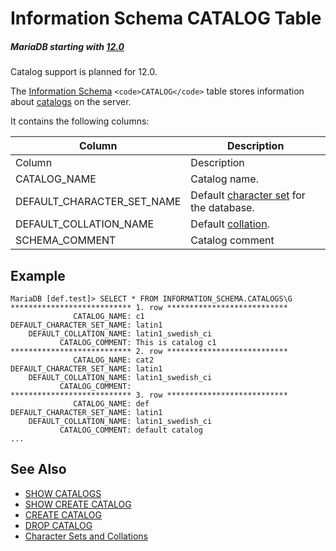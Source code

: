 
# Information Schema CATALOG Table


##### MariaDB starting with [12.0](../../../../../../../../release-notes/mariadb-community-server/what-is-mariadb-120.md)
Catalog support is planned for 12.0.


The [Information Schema](../../../../../../mariadb-internals/information-schema-plugins-show-and-flush-statements.md) `<code>CATALOG</code>` table stores information about [catalogs](../../../../../../../security/user-account-management/catalogs/catalogs-overview.md) on the server.


It contains the following columns:



| Column | Description |
| --- | --- |
| Column | Description |
| CATALOG_NAME | Catalog name. |
| DEFAULT_CHARACTER_SET_NAME | Default [character set](../../../../../../data-types/string-data-types/character-sets/README.md) for the database. |
| DEFAULT_COLLATION_NAME | Default [collation](../../../../../../data-types/string-data-types/character-sets/README.md). |
| SCHEMA_COMMENT | Catalog comment |



## Example


```
MariaDB [def.test]> SELECT * FROM INFORMATION_SCHEMA.CATALOGS\G
*************************** 1. row ***************************
              CATALOG_NAME: c1
DEFAULT_CHARACTER_SET_NAME: latin1
    DEFAULT_COLLATION_NAME: latin1_swedish_ci
           CATALOG_COMMENT: This is catalog c1
*************************** 2. row ***************************
              CATALOG_NAME: cat2
DEFAULT_CHARACTER_SET_NAME: latin1
    DEFAULT_COLLATION_NAME: latin1_swedish_ci
           CATALOG_COMMENT: 
*************************** 3. row ***************************
              CATALOG_NAME: def
DEFAULT_CHARACTER_SET_NAME: latin1
    DEFAULT_COLLATION_NAME: latin1_swedish_ci
           CATALOG_COMMENT: default catalog
...
```

## See Also


* [SHOW CATALOGS](../../../../../../../security/user-account-management/catalogs/show-catalogs.md)
* [SHOW CREATE CATALOG](../../../../../../../security/user-account-management/catalogs/show-create-catalog.md)
* [CREATE CATALOG](../../../../../../../security/user-account-management/catalogs/create-catalog.md)
* [DROP CATALOG](../../../../../../../security/user-account-management/catalogs/drop-catalog.md)
* [Character Sets and Collations](../../../../../../data-types/string-data-types/character-sets/supported-character-sets-and-collations.md)

